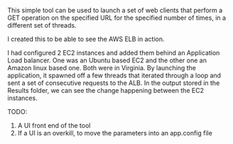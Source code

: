 This simple tool can be used to launch a set of web clients that perform a GET operation on the specified URL for the specified number of times, in a different set of threads. 

I created this to be able to see the AWS ELB in action.

I had configured 2 EC2 instances and added them behind an Application Load balancer. One was an Ubuntu based EC2 and the other one an Amazon linux based one. Both were in Virginia. By launching the application, it spawned off a few threads that iterated through a loop and sent a set of consecutive requests to the ALB. In the output stored in the Results folder, we can see the change happening between the EC2 instances. 

TODO:
1. A UI front end of the tool
2. If a UI is an overkill, to move the parameters into an app.config file